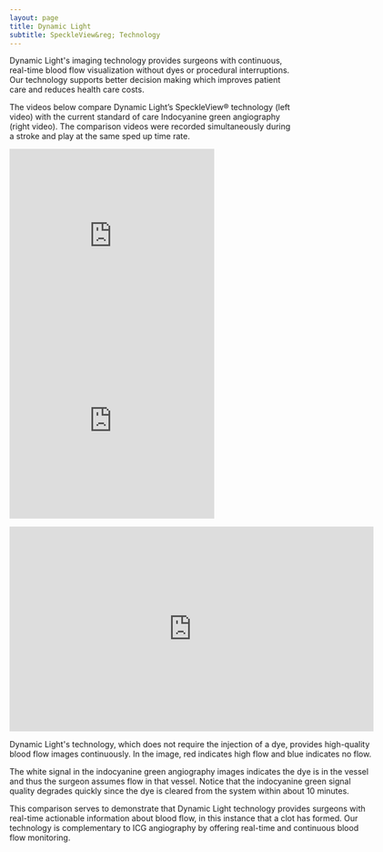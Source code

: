 ```yaml
---
layout: page
title: Dynamic Light
subtitle: SpeckleView&reg; Technology
---
```


<div>
  <p>
   Dynamic Light's imaging technology provides surgeons with continuous, real-time blood flow visualization without dyes or procedural interruptions. Our technology supports better decision making which improves patient care and reduces health care costs.
  </p>
  <p>
  The videos below compare Dynamic Light’s SpeckleView&reg; technology (left video) with the current standard of care Indocyanine green angiography (right video). The comparison videos were recorded simultaneously during a stroke and play at the same sped up time rate.
 </p>
</div>

<div style="float:left;width:auto;margin-right:10px;"> 

  <iframe src="https://player.vimeo.com/video/624576959?autoplay=1&loop=1&autopause=0"  webkitallowfullscreen mozallowfullscreen allowfullscreen frameborder="0"  style="width: 360px; height: 325px;">
  </iframe>
<div style="float:left;width:auto;"> 
  <iframe src="https://player.vimeo.com/video/624583772?h=4998e0a798" webkitallowfullscreen mozallowfullscreen allowfullscreen frameborder="0"  style="width: 360px; height: 325px;">
  </iframe>
</div> <div style="clear:both;height:1em;"></div>
  
  <iframe src="https://player.vimeo.com/video/624583772?h=4998e0a798" width="640" height="360" frameborder="0" allow="autoplay; fullscreen; picture-in-picture" allowfullscreen></iframe>

  <p>
     Dynamic Light's technology, which does not require the injection of a dye, provides high-quality blood flow images continuously. In the image, red indicates high flow and blue indicates no flow.
  </p>
  <p>
    The white signal in the indocyanine green angiography images indicates the dye is in the vessel and thus the surgeon assumes flow in that vessel. Notice that the indocyanine green signal quality degrades quickly since the dye is cleared from the system within about 10 minutes.
  </p>
  <p>
    This comparison serves to demonstrate that Dynamic Light technology provides surgeons with real-time actionable information about blood flow, in this instance that a clot has formed. Our technology is complementary to ICG angiography by offering real-time and continuous blood flow monitoring.
  </p>
